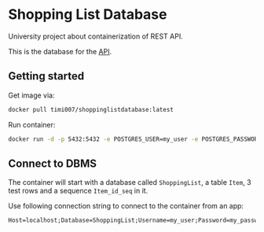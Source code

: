 # Shopping List Database

University project about containerization of REST API.

This is the database for the [API](https://github.com/Timi007/ShoppingListMinimal).

## Getting started

Get image via:
```bash
docker pull timi007/shoppinglistdatabase:latest
```

Run container:
```bash
docker run -d -p 5432:5432 -e POSTGRES_USER=my_user -e POSTGRES_PASSWORD=my_password --name shoppinglistdatabase timi007/shoppinglistdatabase:latest
```

## Connect to DBMS

The container will start with a database called `ShoppingList`, a table `Item`, 3 test rows and a sequence `Item_id_seq` in it.

Use following connection string to connect to the container from an app:
```
Host=localhost;Database=ShoppingList;Username=my_user;Password=my_password
```
